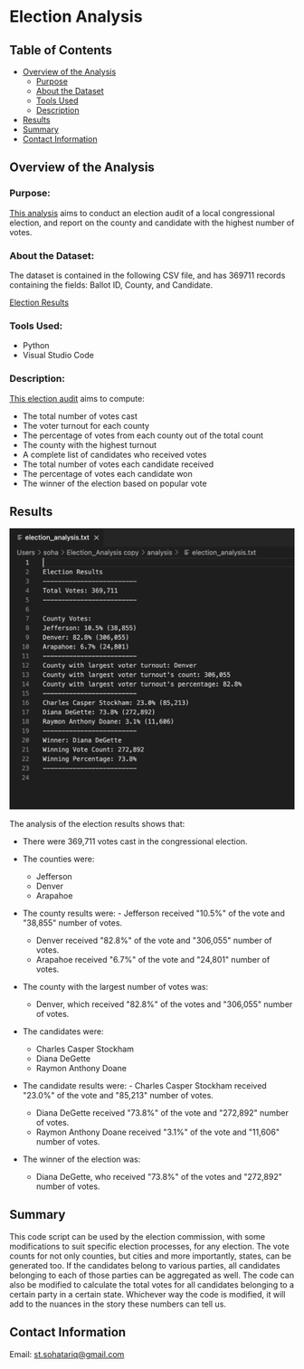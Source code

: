 # Election Analysis
## Table of Contents
- [Overview of the Analysis](#overview-of-the-analysis)
    - [Purpose](#purpose)
    - [About the Dataset](#about-the-dataset)
    - [Tools Used](#tools-used)
    - [Description](#description)
- [Results](#results)
- [Summary](#summary)
- [Contact Information](#contact-information)


## Overview of the Analysis
### Purpose:
[This analysis](https://github.com/SohaT7/Election_Analysis/blob/main/PyPoll_Challenge.py) aims to conduct an election audit of a local congressional election, and report on the county and candidate with the highest number of votes. 

### About the Dataset:
The dataset is contained in the following CSV file, and has 369711 records containing the fields: Ballot ID, County, and Candidate.

[Election Results](https://github.com/SohaT7/Election_Analysis/blob/main/Resources/election_results.csv) 

### Tools Used:
 - Python
 - Visual Studio Code

### Description:
[This election audit](https://github.com/SohaT7/Election_Analysis/blob/main/PyPoll_Challenge.py) aims to compute:
 - The total number of votes cast
 - The voter turnout for each county
 - The percentage of votes from each county out of the total count
 - The county with the highest turnout
 - A complete list of candidates who received votes
 - The total number of votes each candidate received
 - The percentage of votes each candidate won
 - The winner of the election based on popular vote

## Results
![Election Audit Results](https://github.com/SohaT7/Election_Analysis/blob/main/Images/Image_election_audit_results%204.17.53%20PM.png)

The analysis of the election results shows that:

 - There were 369,711 votes cast in the congressional election.

 - The counties were:
      - Jefferson
      - Denver
      - Arapahoe

 - The county results were:
        - Jefferson received "10.5%" of the vote and "38,855" number of votes.
      - Denver received "82.8%" of the vote and "306,055" number of votes.
      - Arapahoe received "6.7%" of the vote and "24,801" number of votes.

 - The county with the largest number of votes was:
      - Denver, which received "82.8%" of the votes and "306,055" number of votes.

 - The candidates were:
      - Charles Casper Stockham
      - Diana DeGette
      - Raymon Anthony Doane

 - The candidate results were:
       - Charles Casper Stockham received "23.0%" of the vote and "85,213" number of votes.
      - Diana DeGette received "73.8%" of the vote and "272,892" number of votes.
      - Raymon Anthony Doane received "3.1%" of the vote and "11,606" number of votes.

 - The winner of the election was:
     - Diana DeGette, who received "73.8%" of the votes and "272,892" number of votes.

## Summary
This code script can be used by the election commission, with some modifications to suit specific election processes, for any election. The vote counts for not only counties, but cities and more importantly, states, can be generated too. If the candidates belong to various parties, all candidates belonging to each of those parties can be aggregated as well. The code can also be modified to calculate the total votes for all candidates belonging to a certain party in a certain state. Whichever way the code is modified, it will add to the nuances in the story these numbers can tell us.

## Contact Information
Email: st.sohatariq@gmail.com
